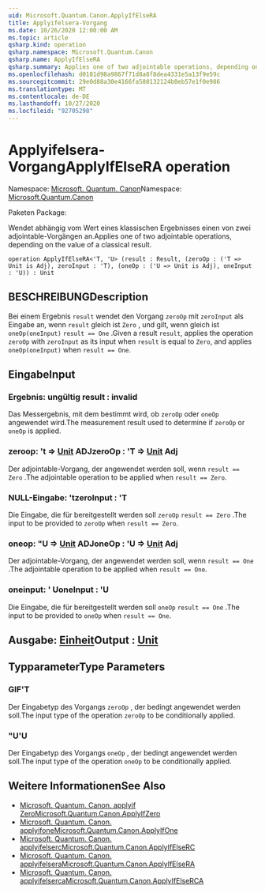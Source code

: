 ```yaml
---
uid: Microsoft.Quantum.Canon.ApplyIfElseRA
title: Applyifelsera-Vorgang
ms.date: 10/26/2020 12:00:00 AM
ms.topic: article
qsharp.kind: operation
qsharp.namespace: Microsoft.Quantum.Canon
qsharp.name: ApplyIfElseRA
qsharp.summary: Applies one of two adjointable operations, depending on the value of a classical result.
ms.openlocfilehash: d0181d98a9867f71d8a8f8dea4331e5a13f9e59c
ms.sourcegitcommit: 29e0d88a30e4166fa580132124b0eb57e1f0e986
ms.translationtype: MT
ms.contentlocale: de-DE
ms.lasthandoff: 10/27/2020
ms.locfileid: "92705298"
---
```

# <a name="applyifelsera-operation"></a><span data-ttu-id="5d167-102">Applyifelsera-Vorgang</span><span class="sxs-lookup"><span data-stu-id="5d167-102">ApplyIfElseRA operation</span></span>

<span data-ttu-id="5d167-103">Namespace: [Microsoft. Quantum. Canon](xref:Microsoft.Quantum.Canon)</span><span class="sxs-lookup"><span data-stu-id="5d167-103">Namespace: [Microsoft.Quantum.Canon](xref:Microsoft.Quantum.Canon)</span></span>

<span data-ttu-id="5d167-104">Paketen [](https://nuget.org/packages/)</span><span class="sxs-lookup"><span data-stu-id="5d167-104">Package: [](https://nuget.org/packages/)</span></span>


<span data-ttu-id="5d167-105">Wendet abhängig vom Wert eines klassischen Ergebnisses einen von zwei adjointable-Vorgängen an.</span><span class="sxs-lookup"><span data-stu-id="5d167-105">Applies one of two adjointable operations, depending on the value of a classical result.</span></span>

```qsharp
operation ApplyIfElseRA<'T, 'U> (result : Result, (zeroOp : ('T => Unit is Adj), zeroInput : 'T), (oneOp : ('U => Unit is Adj), oneInput : 'U)) : Unit
```


## <a name="description"></a><span data-ttu-id="5d167-106">BESCHREIBUNG</span><span class="sxs-lookup"><span data-stu-id="5d167-106">Description</span></span>

<span data-ttu-id="5d167-107">Bei einem Ergebnis `result` wendet den Vorgang `zeroOp` mit `zeroInput` als Eingabe an, wenn `result` gleich ist `Zero` , und gilt, wenn gleich ist `oneOp(oneInput)` `result == One` .</span><span class="sxs-lookup"><span data-stu-id="5d167-107">Given a result `result`, applies the operation `zeroOp` with `zeroInput` as its input when `result` is equal to `Zero`, and applies `oneOp(oneInput)` when `result == One`.</span></span>

## <a name="input"></a><span data-ttu-id="5d167-108">Eingabe</span><span class="sxs-lookup"><span data-stu-id="5d167-108">Input</span></span>

### <a name="result--__invalidresult__"></a><span data-ttu-id="5d167-109">Ergebnis: __ungültig <Result>__</span><span class="sxs-lookup"><span data-stu-id="5d167-109">result : __invalid<Result>__</span></span>

<span data-ttu-id="5d167-110">Das Messergebnis, mit dem bestimmt wird, ob `zeroOp` oder `oneOp` angewendet wird.</span><span class="sxs-lookup"><span data-stu-id="5d167-110">The measurement result used to determine if `zeroOp` or `oneOp` is applied.</span></span>


### <a name="zeroop--t--unit-adj"></a><span data-ttu-id="5d167-111">zeroop: 't => [Unit](xref:microsoft.quantum.lang-ref.unit) ADJ</span><span class="sxs-lookup"><span data-stu-id="5d167-111">zeroOp : 'T => [Unit](xref:microsoft.quantum.lang-ref.unit) Adj</span></span>

<span data-ttu-id="5d167-112">Der adjointable-Vorgang, der angewendet werden soll, wenn `result == Zero` .</span><span class="sxs-lookup"><span data-stu-id="5d167-112">The adjointable operation to be applied when `result == Zero`.</span></span>


### <a name="zeroinput--t"></a><span data-ttu-id="5d167-113">NULL-Eingabe: 't</span><span class="sxs-lookup"><span data-stu-id="5d167-113">zeroInput : 'T</span></span>

<span data-ttu-id="5d167-114">Die Eingabe, die für bereitgestellt werden soll `zeroOp` `result == Zero` .</span><span class="sxs-lookup"><span data-stu-id="5d167-114">The input to be provided to `zeroOp` when `result == Zero`.</span></span>


### <a name="oneop--u--unit-adj"></a><span data-ttu-id="5d167-115">oneop: "U => [Unit](xref:microsoft.quantum.lang-ref.unit) ADJ</span><span class="sxs-lookup"><span data-stu-id="5d167-115">oneOp : 'U => [Unit](xref:microsoft.quantum.lang-ref.unit) Adj</span></span>

<span data-ttu-id="5d167-116">Der adjointable-Vorgang, der angewendet werden soll, wenn `result == One` .</span><span class="sxs-lookup"><span data-stu-id="5d167-116">The adjointable operation to be applied when `result == One`.</span></span>


### <a name="oneinput--u"></a><span data-ttu-id="5d167-117">oneinput: ' U</span><span class="sxs-lookup"><span data-stu-id="5d167-117">oneInput : 'U</span></span>

<span data-ttu-id="5d167-118">Die Eingabe, die für bereitgestellt werden soll `oneOp` `result == One` .</span><span class="sxs-lookup"><span data-stu-id="5d167-118">The input to be provided to `oneOp` when `result == One`.</span></span>



## <a name="output--unit"></a><span data-ttu-id="5d167-119">Ausgabe: [Einheit](xref:microsoft.quantum.lang-ref.unit)</span><span class="sxs-lookup"><span data-stu-id="5d167-119">Output : [Unit](xref:microsoft.quantum.lang-ref.unit)</span></span>



## <a name="type-parameters"></a><span data-ttu-id="5d167-120">Typparameter</span><span class="sxs-lookup"><span data-stu-id="5d167-120">Type Parameters</span></span>

### <a name="t"></a><span data-ttu-id="5d167-121">GIF</span><span class="sxs-lookup"><span data-stu-id="5d167-121">'T</span></span>

<span data-ttu-id="5d167-122">Der Eingabetyp des Vorgangs `zeroOp` , der bedingt angewendet werden soll.</span><span class="sxs-lookup"><span data-stu-id="5d167-122">The input type of the operation `zeroOp` to be conditionally applied.</span></span>
### <a name="u"></a><span data-ttu-id="5d167-123">"U</span><span class="sxs-lookup"><span data-stu-id="5d167-123">'U</span></span>

<span data-ttu-id="5d167-124">Der Eingabetyp des Vorgangs `oneOp` , der bedingt angewendet werden soll.</span><span class="sxs-lookup"><span data-stu-id="5d167-124">The input type of the operation `oneOp` to be conditionally applied.</span></span>

## <a name="see-also"></a><span data-ttu-id="5d167-125">Weitere Informationen</span><span class="sxs-lookup"><span data-stu-id="5d167-125">See Also</span></span>

- [<span data-ttu-id="5d167-126">Microsoft. Quantum. Canon. applyif Zero</span><span class="sxs-lookup"><span data-stu-id="5d167-126">Microsoft.Quantum.Canon.ApplyIfZero</span></span>](xref:Microsoft.Quantum.Canon.ApplyIfZero)
- [<span data-ttu-id="5d167-127">Microsoft. Quantum. Canon. applyifone</span><span class="sxs-lookup"><span data-stu-id="5d167-127">Microsoft.Quantum.Canon.ApplyIfOne</span></span>](xref:Microsoft.Quantum.Canon.ApplyIfOne)
- [<span data-ttu-id="5d167-128">Microsoft. Quantum. Canon. applyifelserc</span><span class="sxs-lookup"><span data-stu-id="5d167-128">Microsoft.Quantum.Canon.ApplyIfElseRC</span></span>](xref:Microsoft.Quantum.Canon.ApplyIfElseRC)
- [<span data-ttu-id="5d167-129">Microsoft. Quantum. Canon. applyifelsera</span><span class="sxs-lookup"><span data-stu-id="5d167-129">Microsoft.Quantum.Canon.ApplyIfElseRA</span></span>](xref:Microsoft.Quantum.Canon.ApplyIfElseRA)
- [<span data-ttu-id="5d167-130">Microsoft. Quantum. Canon. applyifelserca</span><span class="sxs-lookup"><span data-stu-id="5d167-130">Microsoft.Quantum.Canon.ApplyIfElseRCA</span></span>](xref:Microsoft.Quantum.Canon.ApplyIfElseRCA)
